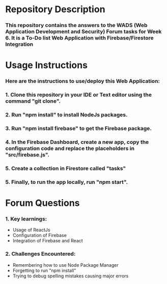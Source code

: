 # Repository Description
### This repository contains the answers to the WADS **(Web Application Development and Security)** Forum tasks for Week 6. It is a To-Do list Web Application with **Firebase/Firestore** Integration

# Usage Instructions
### Here are the instructions to use/deploy this Web Application:

### 1. Clone this repository in your IDE or Text editor using the command "git clone".
### 2. Run "npm install" to install NodeJs packages.
### 3. Run "npm install firebase" to get the Firebase package.
### 4. In the Firebase Dashboard, create a new app, copy the configuration code and replace the placeholders in "src/firebase.js".
### 5. Create a collection in Firestore called "tasks"
### 5. Finally, to run the app locally, run "npm start".

# Forum Questions
### 1. Key learnings:
- Usage of ReactJs
- Configuration of Firebase
- Integration of Firebase and React

### 2. Challenges Encountered:
- Remembering how to use Node Package Manager
- Forgetting to run "npm install"
- Trying to debug spelling mistakes causing major errors
